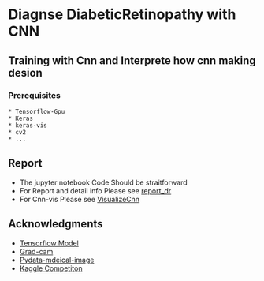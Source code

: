 # Diagnse DiabeticRetinopathy with CNN 
## Training with Cnn and Interprete how cnn making desion

### Prerequisites
```
* Tensorflow-Gpu
* Keras
* keras-vis
* cv2
* ...
```
## Report

* The jupyter notebook Code Should be straitforward
* For Report and detail info Please see [report_dr](https://github.com/sketchplanet/DiabeticRetinopathy/blob/master/report_dr.pdf)
* For Cnn-vis Please see [VisualizeCnn](https://github.com/sketchplanet/DiabeticRetinopathy/blob/master/VisualizeCnn.pdf)


## Acknowledgments

* [Tensorflow Model](https://github.com/tensorflow/models)
* [Grad-cam](https://github.com/ramprs/grad-cam)
* [Pydata-mdeical-image](https://github.com/usuyama/pydata-medical-image)
* [Kaggle Competiton](https://www.kaggle.com/c/diabetic-retinopathy-detection)